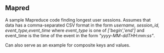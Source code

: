 ## Mapred

A sample Mapreduce code finding longest user sessions. Assumes that data has a comma-separated CSV format in the form *username, session_id, event_type,event_time* where *event_type* is one of *['begin','end']* and event_time is the time of the event in the form *"yyyy-MM-ddTHH:mm:ss"*.

Can also serve as an example for composite keys and values.